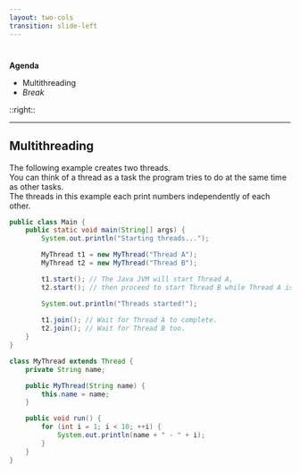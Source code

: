 ```yaml
---
layout: two-cols
transition: slide-left
---
```


# <DateTitle offset=10 />

<StartupBadge />

**Agenda**

- Multithreading
- *Break*

::right::

<Toc minDepth=2 maxDepth=3 mode="onlyCurrentTree" />

---

## Multithreading

The following example creates two threads.  
You can think of a thread as a task the program tries to do at the same time as other tasks.  
The threads in this example each print numbers independently of each other.

```java {monaco-run} {autorun:false}
public class Main {
    public static void main(String[] args) {
        System.out.println("Starting threads...");

        MyThread t1 = new MyThread("Thread A");
        MyThread t2 = new MyThread("Thread B");

        t1.start(); // The Java JVM will start Thread A, 
        t2.start(); // then proceed to start Thread B while Thread A is running.

        System.out.println("Threads started!");
        
        t1.join(); // Wait for Thread A to complete.
        t2.join(); // Wait for Thread B too.
    }
}

class MyThread extends Thread {
    private String name;

    public MyThread(String name) {
        this.name = name;
    }

    public void run() {
        for (int i = 1; i < 10; ++i) {
            System.out.println(name + " - " + i);
        }
    }
}
```
